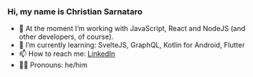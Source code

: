 ### Hi, my name is Christian Sarnataro
- 🔭 At the moment I’m working with JavaScript, React and NodeJS (and other developers, of course).
- 🌱 I’m currently learning: SvelteJS, GraphQL, Kotlin for Android, Flutter
- 📫 How to reach me: [LinkedIn](https://www.linkedin.com/in/sarnataro/)
- 🏳️‍🌈 Pronouns: he/him

<!--
**csarnataro/csarnataro** is a ✨ _special_ ✨ repository because its `README.md` (this file) appears on your GitHub profile.

Here are some ideas to get you started:

- 🔭 I’m currently working on ...
- 🌱 I’m currently learning ...
- 👯 I’m looking to collaborate on ...
- 🤔 I’m looking for help with ...
- 💬 Ask me about ...
- 📫 How to reach me: ...
- 😄 Pronouns: ...
- ⚡ Fun fact: ...
-->
